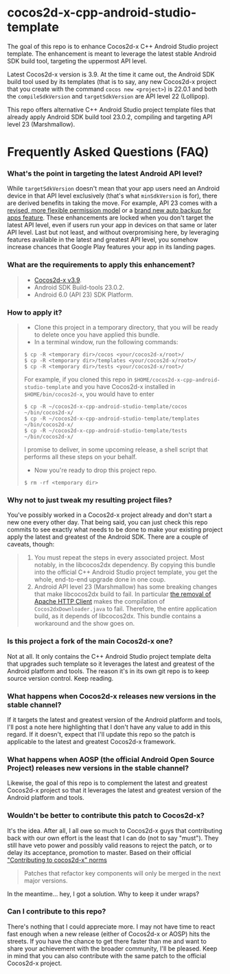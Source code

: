 # cocos2d-x-cpp-android-studio-template
The goal of this repo is to enhance Cocos2d-x C++ Android Studio project template. The enhancement is meant to leverage the latest stable Android SDK build tool, targeting the uppermost API level.

Latest Cocos2d-x version is 3.9. At the time it came out, the Android SDK build tool used by its templates (that is to say, any new Cocos2d-x project that you create with the command `cocos new <project>`) is 22.0.1 and both the `compileSdkVersion` and `targetSdkVersion` are API level 22 (Lollipop).

This repo offers alternative C++ Android Studio project template files that already apply Android SDK build tool 23.0.2, compiling and targeting API level 23 (Marshmallow).

Frequently Asked Questions (FAQ)
============================
### What's the point in targeting the latest Android API level?
While `targetSdkVersion` doesn't mean that your app users need an Android device in that API level exclusively (that's what `minSdkVersion` is for), there are derived benefits in taking the move. For example, API 23 comes with a [revised, more flexible permission model](http://developer.android.com/about/versions/marshmallow/android-6.0-changes.html#behavior-runtime-permissions) or a [brand new auto backup for apps feature](http://developer.android.com/about/versions/marshmallow/android-6.0.html#backup).
These enhancements are locked when you don't target the latest API level, even if users run your app in devices on that same or later API level.
Last but not least, and without overpromising here, by leveraging features available in the latest and greatest API level, you somehow increase chances that Google Play features your app in its landing pages.

### What are the requirements to apply this enhancement?
> - [Cocos2d-x v3.9](http://cocos2d-x.org/download).
> - Android SDK Build-tools 23.0.2.
> - Android 6.0 (API 23) SDK Platform.

### How to apply it?
> - Clone this project in a temporary directory, that you will be ready to delete once you have applied this bundle.
> - In a terminal window, run the following commands:
> ```
> $ cp -R <temporary dir>/cocos <your/cocos2d-x/root>/
> $ cp -R <temporary dir>/templates <your/cocos2d-x/root>/
> $ cp -R <temporary dir>/tests <your/cocos2d-x/root>/
> ```
>  For example, if you cloned this repo in `$HOME/cocos2d-x-cpp-android-studio-template` and you have Cocos2d-x installed in `$HOME/bin/cocos2d-x`, you would have to enter
> ```
> $ cp -R ~/cocos2d-x-cpp-android-studio-template/cocos ~/bin/cocos2d-x/
> $ cp -R ~/cocos2d-x-cpp-android-studio-template/templates ~/bin/cocos2d-x/
> $ cp -R ~/cocos2d-x-cpp-android-studio-template/tests ~/bin/cocos2d-x/
> ```
>  I promise to deliver, in some upcoming release, a shell script that performs all these steps on your behalf.
> - Now you're ready to drop this project repo.
> ```
> $ rm -rf <temporary dir>
> ```

### Why not to just tweak my resulting project files?
You've possibly worked in a Cocos2d-x project already and don't start a new one every other day. That being said, you can just check this repo commits to see exactly what needs to be done to make your existing project apply the latest and greatest of the Android SDK.
There are a couple of caveats, though:
> 1. You must repeat the steps in every associated project. Most notably, in the libcocos2dx dependency. By copying this bundle into the official C++ Android Studio project template, you get the whole, end-to-end upgrade done in one coup.
> 2. Android API level 23 (Marshmallow) has some breaking changes that make libcocos2dx build to fail. In particular [the removal of Apache HTTP Client](http://developer.android.com/about/versions/marshmallow/android-6.0-changes.html#behavior-apache-http-client) makes the compilation of `Cocos2dxDownloader.java` to fail. Therefore, the entire application build, as it depends of libcocos2dx. This bundle contains a workaround and the show goes on.

### Is this project a fork of the main Cocos2d-x one?
Not at all. It only contains the C++ Android Studio project template delta that upgrades such template so it leverages the latest and greatest of the Android platform and tools.
The reason it's in its own git repo is to keep source version control. Keep reading.

### What happens when Cocos2d-x releases new versions in the stable channel?
If it targets the latest and greatest version of the Android platform and tools, I'll post a note here highlighting that I don't have any value to add in this regard.
If it doesn't, expect that I'll update this repo so the patch is applicable to the latest and greatest Cocos2d-x framework.

### What happens when AOSP (the official Android Open Source Project) releases new versions in the stable channel?
Likewise, the goal of this repo is to complement the latest and greatest Cocos2d-x project so that it leverages the latest and greatest version of the Android platform and tools.

### Wouldn't be better to contribute this patch to Cocos2d-x?
It's the idea. After all, I all owe so much to Cocos2d-x guys that contributing back with our own effort is the least that I can do (not to say "must"). They still have veto power and possibly valid reasons to reject the patch, or to delay its acceptance, promotion to master. Based on their official ["Contributing to cocos2d-x" norms](https://github.com/cocos2d/cocos2d-x/blob/v3/CONTRIBUTING.md)
> Patches that refactor key components will only be merged in the next major versions.

In the meantime... hey, I got a solution. Why to keep it under wraps?

### Can I contribute to this repo?
There's nothing that I could appreciate more. I may not have time to react fast enough when a new release (either of Cocos2d-x or AOSP) hits the streets. If you have the chance to get there faster than me and want to share your achievement with the broader community, I'll be pleased. Keep in mind that you can also contribute with the same patch to the official Cocos2d-x project.
